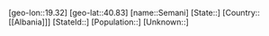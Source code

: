 ﻿---
location: [40.83,19.32]
type: City
tags:
- geo/City


SpocWebEntityId: 34195
isDeleted: false
confidential: public

---
[geo-lon::19.32]
[geo-lat::40.83]
[name::Semani]
[State::]
[Country::[[Albania]]]
[StateId::]
[Population::]
[Unknown::]

